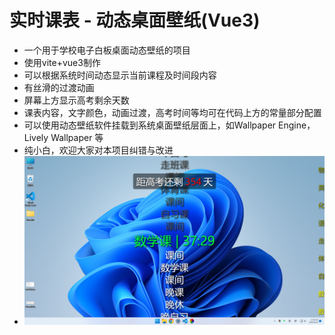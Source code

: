 # 实时课表 - 动态桌面壁纸(Vue3)
- 一个用于学校电子白板桌面动态壁纸的项目
- 使用vite+vue3制作
- 可以根据系统时间动态显示当前课程及时间段内容
- 有丝滑的过渡动画
- 屏幕上方显示高考剩余天数
- 课表内容，文字颜色，动画过渡，高考时间等均可在代码上方的常量部分配置
- 可以使用动态壁纸软件挂载到系统桌面壁纸层面上，如Wallpaper Engine，Lively Wallpaper 等
- 纯小白，欢迎大家对本项目纠错与改进
- ![实测截图](images/img1.png)